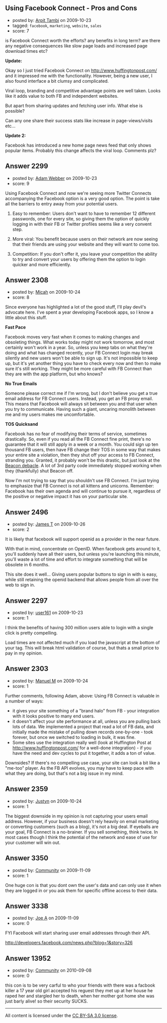 ## Using Facebook Connect - Pros and Cons

- posted by: [Arpit Tambi](https://stackexchange.com/users/-1/309-arpit-tambi) on 2009-10-23
- tagged: `facebook`, `marketing`, `website`, `sales`
- score: 7

is Facebook Connect worth the efforts? any benefits in long term? are there any negative consequences like slow page loads and increased page download times etc?

**Update:**

Okay so I just tried Facebook Connect on http://www.huffingtonpost.com/ and it impressed me with the functionality. However, being a new user, I also found interface a bit clumsy and complicated.

Viral loop, branding and competitive advantage points are well taken. Looks like it adds value to both FB and independent websites.

But apart from sharing updates and fetching user info. What else is possible?

Can any one share their success stats like increase in page-views/visits etc...

**Update 2:**

Facebook has introduced a new home page news feed that only shows popular items. Probably this change affects the viral loop. Comments plz?


## Answer 2299

- posted by: [Adam Webber](https://stackexchange.com/users/-1/1027-adam-webber) on 2009-10-23
- score: 9

Using Facebook Connect and now we're seeing more Twitter Connects accompanying the Facebook option is a very good option. The point is take all the barriers to entry away from your potential users. 

1. Easy to remember: Users don't want to have to remember 12 different passwords, one for every site, so giving them the option of quickly logging in with their FB or Twitter profiles seems like a very convent step. 

2. More viral: You benefit because users on their network are now seeing that their friends are using your website and they will want to come too. 

3. Competition: If you don't offer it, you leave your competition the ability to try and convert your users by offering them the option to login quicker and more efficiently.   



## Answer 2308

- posted by: [Micah](https://stackexchange.com/users/-1/284-micah) on 2009-10-24
- score: 8

<p>Since everyone has highlighted a lot of the good stuff, I'll play devil's advocate here.  I've spent a year developing Facebook apps, so I know a little about this stuff.</p>

<p><strong>Fast Pace</strong></p>

<p>Facebook moves very fast when it comes to making changes and obsoleting things.  What works today might not work tomorrow, and most certainly won't work in a year.  So, unless you keep tabs on what they're doing and what has changed recently, your FB Connect login may break silently and new users won't be able to sign up. It's not impossible to keep up, but it's yet another thing you have to check every now and then to make sure it's still working. They might be more careful with FB Connect than they are with the app platform, but who knows?</p>

<p><strong>No True Emails</strong></p>

<p>Someone please correct me if I'm wrong, but I don't believe you get a true email address for FB Connect users.  Instead, you get an FB proxy email.  This means that Facebook will always sit between you and that user when you try to communicate.  Having such a giant, uncaring monolith between me and my users makes me uncomfortable.</p>

<p><strong>TOS Quicksand</strong></p>

<p>Facebook has no fear of modifying their terms of service, sometimes drastically.  So, even if you read all the FB Connect fine print, there's no guarantee that it will still apply in a week or a month.  You could sign up ten thousand FB users, then have FB change their TOS in some way that makes your entire site a violation, then they shut off your access to FB Connect, stranding you.  Granted, it probably won't be this drastic, but just look at the <a href="http://en.wikipedia.org/wiki/Facebook%5FBeacon" rel="nofollow">Beacon debacle</a>. A lot of 3rd party code immediately stopped working when they (thankfully) shut Beacon off.</p>

<p>Now I'm not trying to say that you shouldn't use FB Connect.  I'm just trying to emphasize that FB Connect is not all kittens and unicorns.  Remember: Facebook has their own agenda and will continue to pursue it, regardless of the positive or negative impact it has on your particular site.</p>



## Answer 2496

- posted by: [James T](https://stackexchange.com/users/-1/1139-james-t) on 2009-10-26
- score: 2

It is likely that facebook will support openid as a provider in the near future. 

With that in mind, concentrate on OpenID. When facebook gets around to it, you'll suddenly have all their users, but unless you're launching this minute, you'll waste a lot of time and effort to integrate something that will be obsolete in 6 months.

This site does it well... Giving users popular buttons to sign in with is easy, while still retaining the openid backend that allows people from all over the web to sign in.


## Answer 2297

- posted by: [user161](https://stackexchange.com/users/-1/161-user161) on 2009-10-23
- score: 1

I think the benefits of having 300 million users able to login with a single click is pretty compelling.

Load times are not affected much if you load the javascript at the bottom of your <body> tag.  This will break html validation of course, but thats a small price to pay in my opinion.


## Answer 2303

- posted by: [Manuel M](https://stackexchange.com/users/-1/1085-manuel-m) on 2009-10-24
- score: 1

Further comments, following Adam, above: 
Using FB Connect is valuable in a number of ways:

- it gives your site something of a "brand halo" from FB - your integration with it looks positive to many end users.
- it doesn't affect your site performance at all, unless you are pulling back lots of data. We implemented a project that read a lot of FB data, and initially made the mistake of pulling down records one-by-one - took forever, but once we switched to loading in bulk, it was fine.
- Some sites use the integration really well (look at Huffington Post at http://www.huffingtonpost.com/ for a well-done integration) - if you have the need and dev cycles to put it together, it adds a ton of value.

Downsides? If there's no compelling use case, your site can look a bit like a "me-too" player. As the FB API evolves, you may have to keep pace with what they are doing, but that's not a big issue in my mind.


## Answer 2359

- posted by: [Justyn](https://stackexchange.com/users/-1/605-justyn) on 2009-10-24
- score: 1

The biggest downside in my opinion is not capturing your users email address. However, if your business doesn't rely heavily on email marketing or converting customers (such as a blog), it's not a big deal. If eyeballs are your goal, FB Connect is a no-brainer. If you sell something, think twice. In most cases though I think the potential of the network and ease of use for your customer will win out.


## Answer 3350

- posted by: [Community](https://stackexchange.com/users/-1/-1-community) on 2009-11-09
- score: 1

One huge con is that you dont own the user's data and can only use it when they are logged in or you ask them for specific offline access to their data.


## Answer 3338

- posted by: [Joe A](https://stackexchange.com/users/-1/60-joe-a) on 2009-11-09
- score: 0

<p>FYI Facebook will start sharing user email addresses through their API.</p>

<p><a href="http://developers.facebook.com/news.php?blog=1&amp;story=326" rel="nofollow">http://developers.facebook.com/news.php?blog=1&amp;story=326</a></p>



## Answer 13952

- posted by: [Community](https://stackexchange.com/users/-1/-1-community) on 2010-09-08
- score: 0

this con is to be very carful to who your friends with there was a facbook killer a 17 year old girl accepted his reguest they met up at her house he raped her and stargled her to death, when her mother got home she was just barly alive! so their security SUCKS.



---

All content is licensed under the [CC BY-SA 3.0 license](https://creativecommons.org/licenses/by-sa/3.0/).
